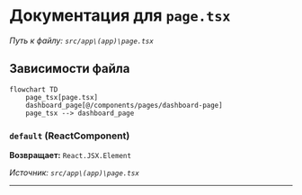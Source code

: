 # Документация для `page.tsx`

*Путь к файлу: `src/app\(app)\page.tsx`*

## Зависимости файла

```mermaid
flowchart TD
    page_tsx[page.tsx]
    dashboard_page[@/components/pages/dashboard-page]
    page_tsx --> dashboard_page
```

### `default` (ReactComponent)

**Возвращает:** `React.JSX.Element`

*Источник: `src/app\(app)\page.tsx`*

---
